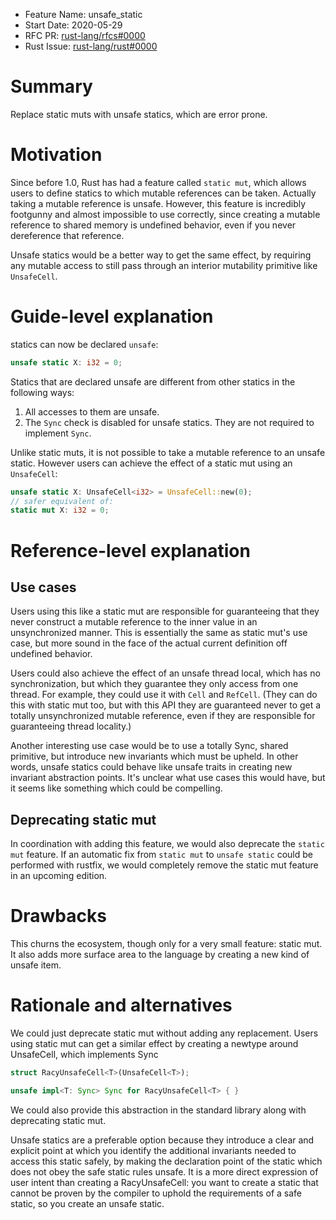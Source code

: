 - Feature Name: unsafe_static
- Start Date: 2020-05-29
- RFC PR: [rust-lang/rfcs#0000](https://github.com/rust-lang/rfcs/pull/0000)
- Rust Issue: [rust-lang/rust#0000](https://github.com/rust-lang/rust/issues/0000)

# Summary
[summary]: #summary

Replace static muts with unsafe statics, which are error prone.

# Motivation
[motivation]: #motivation

Since before 1.0, Rust has had a feature called `static mut`, which allows users to define statics
to which mutable references can be taken. Actually taking a mutable reference is unsafe. However,
this feature is incredibly footgunny and almost impossible to use correctly, since creating a
mutable reference to shared memory is undefined behavior, even if you never dereference that
reference.

Unsafe statics would be a better way to get the same effect, by requiring any mutable access to
still pass through an interior mutability primitive like `UnsafeCell`.

# Guide-level explanation
[guide-level-explanation]: #guide-level-explanation

statics can now be declared `unsafe`:

```rust
unsafe static X: i32 = 0;
```

Statics that are declared unsafe are different from other statics in the following ways:

1. All accesses to them are unsafe.
2. The `Sync` check is disabled for unsafe statics. They are not required to implement `Sync`.

Unlike static muts, it is not possible to take a mutable reference to an unsafe static. However
users can achieve the effect of a static mut using an `UnsafeCell`:

```rust
unsafe static X: UnsafeCell<i32> = UnsafeCell::new(0);
// safer equivalent of:
static mut X: i32 = 0;
```

# Reference-level explanation
[reference-level-explanation]: #reference-level-explanation

## Use cases

Users using this like a static mut are responsible for guaranteeing that they never construct a
mutable reference to the inner value in an unsynchronized manner. This is essentially the same as
static mut's use case, but more sound in the face of the actual current definition off undefined
behavior.

Users could also achieve the effect of an unsafe thread local, which has no synchronization, but
which they guarantee they only access from one thread. For example, they could use it with `Cell`
and `RefCell`. (They can do this with static mut too, but with this API they are guaranteed never to
get a totally unsynchronized mutable reference, even if they are responsible for guaranteeing thread
locality.)

Another interesting use case would be to use a totally Sync, shared primitive, but introduce new
invariants which must be upheld. In other words, unsafe statics could behave like unsafe traits in
creating new invariant abstraction points. It's unclear what use cases this would have, but it seems
like something which could be compelling.

## Deprecating static mut

In coordination with adding this feature, we would also deprecate the `static mut` feature. If an
automatic fix from `static mut` to `unsafe static` could be performed with rustfix, we would
completely remove the static mut feature in an upcoming edition.

# Drawbacks
[drawbacks]: #drawbacks

This churns the ecosystem, though only for a very small feature: static mut. It also adds more
surface area to the language by creating a new kind of unsafe item.

# Rationale and alternatives
[rationale-and-alternatives]: #rationale-and-alternatives

We could just deprecate static mut without adding any replacement. Users using static mut can get a
similar effect by creating a newtype around UnsafeCell, which implements Sync

```rust
struct RacyUnsafeCell<T>(UnsafeCell<T>);

unsafe impl<T: Sync> Sync for RacyUnsafeCell<T> { }
```

We could also provide this abstraction in the standard library along with deprecating static mut.

Unsafe statics are a preferable option because they introduce a clear and explicit point at which
you identify the additional invariants needed to access this static safely, by making the
declaration point of the static which does not obey the safe static rules unsafe. It is a more
direct expression of user intent than creating a RacyUnsafeCell: you want to create a static that
cannot be proven by the compiler to uphold the requirements of a safe static, so you create an
unsafe static.
